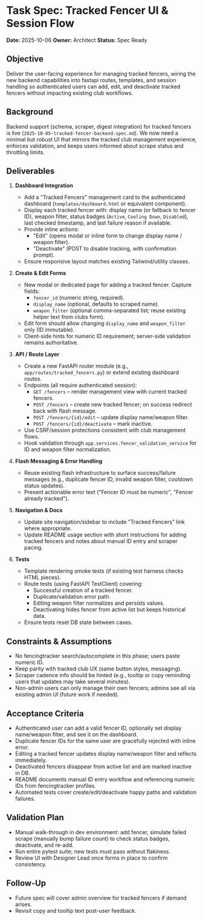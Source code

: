 # Task Spec: Tracked Fencer UI & Session Flow
**Date:** 2025-10-06
**Owner:** Architect
**Status:** Spec Ready

## Objective
Deliver the user-facing experience for managing tracked fencers, wiring the new backend capabilities into fastapi routes, templates, and session handling so authenticated users can add, edit, and deactivate tracked fencers without impacting existing club workflows.

## Background
Backend support (schema, scraper, digest integration) for tracked fencers is live (`2025-10-05-tracked-fencer-backend-spec.md`). We now need a minimal but robust UI that mirrors the tracked club management experience, enforces validation, and keeps users informed about scrape status and throttling limits.

## Deliverables

1. **Dashboard Integration**
   - Add a "Tracked Fencers" management card to the authenticated dashboard (`templates/dashboard.html` or equivalent component).
   - Display each tracked fencer with: display name (or fallback to fencer ID), weapon filter, status badges (`Active`, `Cooling Down`, `Disabled`), last checked timestamp, and last failure reason if available.
   - Provide inline actions:
     - "Edit" (opens modal or inline form to change display name / weapon filter).
     - "Deactivate" (POST to disable tracking, with confirmation prompt).
   - Ensure responsive layout matches existing Tailwind/utility classes.

2. **Create & Edit Forms**
   - New modal or dedicated page for adding a tracked fencer. Capture fields:
     - `fencer_id` (numeric string, required).
     - `display_name` (optional, defaults to scraped name).
     - `weapon_filter` (optional comma-separated list; reuse existing helper text from clubs form).
   - Edit form should allow changing `display_name` and `weapon_filter` only (ID immutable).
   - Client-side hints for numeric ID requirement; server-side validation remains authoritative.

3. **API / Route Layer**
   - Create a new FastAPI router module (e.g., `app/routes/tracked_fencers.py`) or extend existing dashboard routes.
   - Endpoints (all require authenticated session):
     - `GET /fencers` – render management view with current tracked fencers.
     - `POST /fencers` – create new tracked fencer; on success redirect back with flash message.
     - `POST /fencers/{id}/edit` – update display name/weapon filter.
     - `POST /fencers/{id}/deactivate` – mark inactive.
   - Use CSRF/session protections consistent with club management flows.
   - Hook validation through `app.services.fencer_validation_service` for ID and weapon filter normalization.

4. **Flash Messaging & Error Handling**
   - Reuse existing flash infrastructure to surface success/failure messages (e.g., duplicate fencer ID, invalid weapon filter, cooldown status updates).
   - Present actionable error text ("Fencer ID must be numeric", "Fencer already tracked").

5. **Navigation & Docs**
   - Update site navigation/sidebar to include "Tracked Fencers" link where appropriate.
   - Update README usage section with short instructions for adding tracked fencers and notes about manual ID entry and scraper pacing.

6. **Tests**
   - Template rendering smoke tests (if existing test harness checks HTML pieces).
   - Route tests (using FastAPI TestClient) covering:
     - Successful creation of a tracked fencer.
     - Duplicate/validation error path.
     - Editing weapon filter normalizes and persists values.
     - Deactivating hides fencer from active list but keeps historical data.
   - Ensure tests reset DB state between cases.

## Constraints & Assumptions
- No fencingtracker search/autocomplete in this phase; users paste numeric ID.
- Keep parity with tracked club UX (same button styles, messaging).
- Scraper cadence info should be hinted (e.g., tooltip or copy reminding users that updates may take several minutes).
- Non-admin users can only manage their own fencers; admins see all via existing admin UI (future work if needed).

## Acceptance Criteria
- Authenticated user can add a valid fencer ID, optionally set display name/weapon filter, and see it on the dashboard.
- Duplicate fencer IDs for the same user are gracefully rejected with inline error.
- Editing a tracked fencer updates display name/weapon filter and reflects immediately.
- Deactivated fencers disappear from active list and are marked inactive in DB.
- README documents manual ID entry workflow and referencing numeric IDs from fencingtracker profiles.
- Automated tests cover create/edit/deactivate happy paths and validation failures.

## Validation Plan
- Manual walk-through in dev environment: add fencer, simulate failed scrape (manually bump failure count) to check status badges, deactivate, and re-add.
- Run entire pytest suite; new tests must pass without flakiness.
- Review UI with Designer Lead once forms in place to confirm consistency.

## Follow-Up
- Future spec will cover admin overview for tracked fencers if demand arises.
- Revisit copy and tooltip text post-user feedback.
